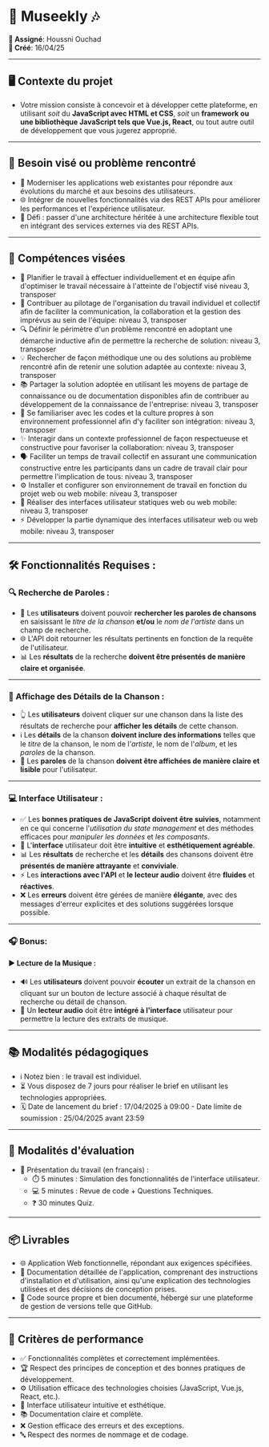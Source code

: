 # 🎵 Museekly 🎶

**📌 Assigné**: Houssni Ouchad  
**📅 Créé**: 16/04/25

---

## 🖥️ Contexte du projet
- Votre mission consiste à concevoir et à développer cette plateforme, en utilisant _soit_ du **JavaScript avec HTML et CSS**, _soit_ un **framework ou une bibliothèque JavaScript tels que Vue.js, React**, ou tout autre outil de développement que vous jugerez approprié.

---

## 🎯 Besoin visé ou problème rencontré
- 🔄 Moderniser les applications web existantes pour répondre aux évolutions du marché et aux besoins des utilisateurs.
- 🌐 Intégrer de nouvelles fonctionnalités via des REST APIs pour améliorer les performances et l'expérience utilisateur.
- 🧩 Défi : passer d'une architecture héritée à une architecture flexible tout en intégrant des services externes via des REST APIs.

---

## 🎯 Compétences visées
- 📝 Planifier le travail à effectuer individuellement et en équipe afin d'optimiser le travail nécessaire à l'atteinte de l'objectif visé niveau 3, transposer
- 🤝 Contribuer au pilotage de l'organisation du travail individuel et collectif afin de faciliter la communication, la collaboration et la gestion des imprévus au sein de l'équipe: niveau 3, transposer
- 🔍 Définir le périmètre d'un problème rencontré en adoptant une démarche inductive afin de permettre la recherche de solution: niveau 3, transposer
- 💡 Rechercher de façon méthodique une ou des solutions au problème rencontré afin de retenir une solution adaptée au contexte: niveau 3, transposer
- 📚 Partager la solution adoptée en utilisant les moyens de partage de connaissance ou de documentation disponibles afin de contribuer au développement de la connaissance de l'entreprise: niveau 3, transposer
- 🏢 Se familiariser avec les codes et la culture propres à son environnement professionnel afin d'y faciliter son intégration: niveau 3, transposer
- ✨ Interagir dans un contexte professionnel de façon respectueuse et constructive pour favoriser la collaboration: niveau 3, transposer
- 🗣️ Faciliter un temps de travail collectif en assurant une communication constructive entre les participants dans un cadre de travail clair pour permettre l'implication de tous: niveau 3, transposer
- ⚙️ Installer et configurer son environnement de travail en fonction du projet web ou web mobile: niveau 3, transposer
- 🎨 Réaliser des interfaces utilisateur statiques web ou web mobile: niveau 3, transposer
- ⚡ Développer la partie dynamique des interfaces utilisateur web ou web mobile: niveau 3, transposer

---

## 🛠️ Fonctionnalités Requises :

### 🔍 Recherche de Paroles :

- 👥 Les **utilisateurs** doivent pouvoir **rechercher les paroles de chansons** en saisissant le _titre de la chanson_ **et/ou** le _nom de l'artiste_ dans un champ de recherche.
- 🌐 L'API doit retourner les résultats pertinents en fonction de la requête de l'utilisateur.
- 📊 Les **résultats** de la recherche **doivent être présentés de manière claire et organisée**.

---

### 📄 Affichage des Détails de la Chanson :
- 👆 Les **utilisateurs** doivent cliquer sur une chanson dans la liste des résultats de recherche pour **afficher les détails** de cette chanson.
- ℹ️ Les **détails** de la chanson **doivent inclure des informations** telles que le _titre_ de la chanson, le nom de l'_artiste_, le nom de l'_album_, et les _paroles_ de la chanson.
- 📝 Les **paroles** de la chanson **doivent être affichées de manière claire et lisible** pour l'utilisateur.

---

### 💻 Interface Utilisateur :
- ✅ Les **bonnes pratiques de JavaScript doivent être suivies**, notamment en ce qui concerne l'_utilisation du state management_ et des méthodes efficaces pour _manipuler les données_ et _les composants_.
- 🎨 L'**interface** utilisateur doit être **intuitive** et **esthétiquement agréable**.
- 📊 Les **résultats** de recherche et les **détails** des chansons doivent être **présentés de manière attrayante** et **conviviale**.
- ⚡ Les **interactions avec l'API** et **le lecteur audio** doivent être **fluides** et **réactives**.
- ❌ Les **erreurs** doivent être gérées de manière **élégante**, avec des messages d'erreur explicites et des solutions suggérées lorsque possible.

---

### 🎧 Bonus:

#### ​▶️ Lecture de la Musique :
- 🔊 Les **utilisateurs** doivent pouvoir **écouter** un extrait de la chanson en cliquant sur un bouton de lecture associé à chaque résultat de recherche ou détail de chanson.
- 🎵 Un **lecteur audio** doit être **intégré à l'interface** utilisateur pour permettre la lecture des extraits de musique.

---

## 📚 Modalités pédagogiques
- ℹ️ Notez bien : le travail est individuel.
- ⏳ Vous disposez de 7 jours pour réaliser le brief en utilisant les technologies appropriées.
- 🗓️ Date de lancement du brief : 17/04/2025 à 09:00 - Date limite de soumission : 25/04/2025 avant 23:59

---

## 📝 Modalités d'évaluation
- 🎤 Présentation du travail (en français) :
    * ⏱️ 5 minutes : Simulation des fonctionnalités de l'interface utilisateur.
    * 💻 5 minutes : Revue de code + Questions Techniques.
    * ❓ 30 minutes Quiz.

---

## 📦 Livrables
- 🌐 Application Web fonctionnelle, répondant aux exigences spécifiées.
- 📄 Documentation détaillée de l'application, comprenant des instructions d'installation et d'utilisation, ainsi qu'une explication des technologies utilisées et des décisions de conception prises.
- 💾 Code source propre et bien documenté, hébergé sur une plateforme de gestion de versions telle que GitHub.

---

## 🎯 Critères de performance
- ✅ Fonctionnalités complètes et correctement implémentées.
- 🏆 Respect des principes de conception et des bonnes pratiques de développement.
- ⚙️ Utilisation efficace des technologies choisies (JavaScript, Vue.js, React, etc.).
- 🎨 Interface utilisateur intuitive et esthétique.
- 📚 Documentation claire et complète.
- ❌ Gestion efficace des erreurs et des exceptions.
- 🔤 Respect des normes de nommage et de codage.